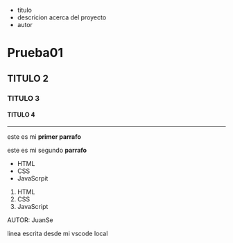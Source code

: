 - titulo
- descricion acerca del proyecto
- autor
# Prueba01
## TITULO 2
### TITULO 3
#### TITULO 4
---
este es mi **primer parrafo**

este es mi segundo **parrafo**

- HTML
- CSS 
- JavaScrpit

1. HTML
2. CSS
3. JavaScript


AUTOR: JuanSe

linea escrita desde mi vscode local

